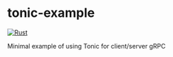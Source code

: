 # tonic-example

[![Rust](https://github.com/snoyberg/tonic-example/actions/workflows/rust.yml/badge.svg)](https://github.com/snoyberg/tonic-example/actions/workflows/rust.yml)


Minimal example of using Tonic for client/server gRPC
